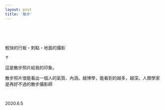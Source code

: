 ```yaml
---
layout: post
title: '散步'
---
```



  
&nbsp;

&nbsp;

輕快的行板・刺點・地面的攝影

↑

這是散步照片給我的印象。

散步照片很能看出一個人的氣質、內涵。越博學，能看到的越多，越深。人類學家是再好不過的散步攝影師

&nbsp;

2020.6.5